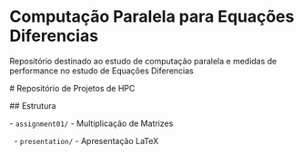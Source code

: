 # Computação Paralela para Equações Diferencias

Repositório destinado ao estudo de computação paralela e medidas de performance no estudo de Equações Diferencias







\# Repositório de Projetos de HPC



\## Estrutura

\- `assignment01/` - Multiplicação de Matrizes

&nbsp; - `presentation/` - Apresentação LaTeX

